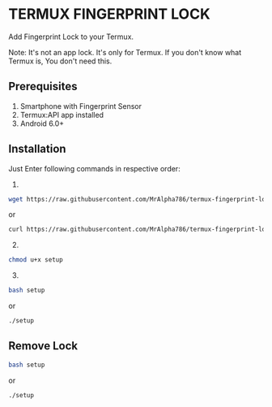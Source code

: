 # TERMUX FINGERPRINT LOCK
Add Fingerprint Lock to your Termux.

Note: It's not an app lock. It's only for Termux.
      If you don't know what Termux is, You don't need this.

## Prerequisites
1. Smartphone with Fingerprint Sensor
2. Termux:API app installed
3. Android 6.0+

## Installation
Just Enter following commands in respective order:

1.
```bash
wget https://raw.githubusercontent.com/MrAlpha786/termux-fingerprint-lock/master/setup
```
or
```bash
curl https://raw.githubusercontent.com/MrAlpha786/termux-fingerprint-lock/master/setup > setup
```
2.  
```bash
chmod u+x setup
```
3.
```bash
bash setup
```
or
```bash
./setup
```

## Remove Lock

```bash
bash setup
```
or
```bash
./setup
```

